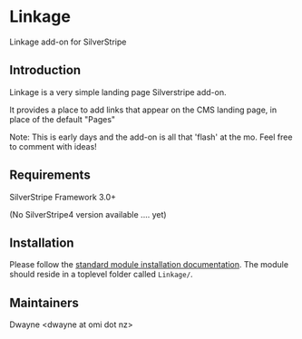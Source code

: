 # Linkage
Linkage add-on for SilverStripe

## Introduction

Linkage is a very simple landing page Silverstripe add-on.

It provides a place to add links that appear on the CMS landing page, in place of the default "Pages"

Note: This is early days and the add-on is all that 'flash' at the mo.
Feel free to comment with ideas!

## Requirements

SilverStripe Framework 3.0+

(No SilverStripe4 version available .... yet)

## Installation

Please follow the [standard module installation documentation](http://doc.silverstripe.org/framework/en/topics/modules). The module should reside in a toplevel folder called `Linkage/`.

## Maintainers

Dwayne &lt;dwayne at omi dot nz&gt;

